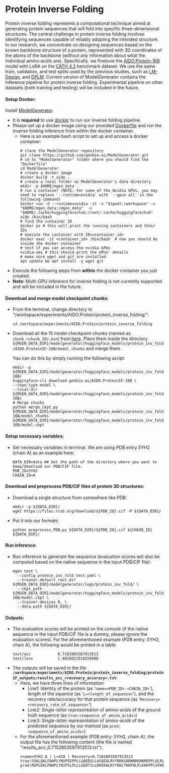 # Protein Inverse Folding
Protein inverse folding represents a computational technique aimed at generating protein sequences that will fold into specific three-dimensional structures. The central challenge in protein inverse folding involves identifying sequences capable of reliably adopting the intended structure. In our research, we concentrate on designing sequences based on the known backbone structure of a protein, represented with 3D coordinates of the atoms of the backbone (without any information about what the individual amino-acids are). Specifically. we finetune the [AIDO.Protein-16B](https://huggingface.co/genbio-ai/AIDO.Protein-16B) model with LoRA on the [CATH 4.2](https://pubmed.ncbi.nlm.nih.gov/9309224/) benchmark dataset. We use the same train, validation, and test splits used by the previous studies, such as [LM-Design](https://arxiv.org/abs/2302.01649), and [DPLM](https://arxiv.org/abs/2402.18567). Current version of ModelGenerator contains the inference pipeline for protein inverse folding. Experimental pipeline on other datasets (both training and testing) will be included in the future.


#### Setup Docker:
Install [ModelGenerator](https://github.com/genbio-ai/modelgenerator). 
- It is **required** to use [docker](https://www.docker.com/101-tutorial/) to run our inverse folding pipeline.
- Please set up a docker image using our provided [Dockerfile](https://github.com/genbio-ai/ModelGenerator/blob/main/Dockerfile) and run the inverse folding inference from within the docker container. 
  - Here is an example bash script to set up and access a docker container:
    ```
    # clone the ModelGenerator repository
    git clone https://github.com/genbio-ai/ModelGenerator.git
    # cd to "ModelGenerator" folder where you should find the "Dockerfile"
    cd ModelGenerator
    # create a docker image
    docker build -t aido .
    # create a local folder as ModelGenerator's data directory
    mkdir -p $HOME/mgen_data
    # run a container (NOTE: For some of the Nvidia GPUs, you may need to replace `--runtime=nvidia` with `--gpus all` in the following command)
    docker run -d --runtime=nvidia -it -v "$(pwd):/workspace" -v "$HOME/mgen_data:/mgen_data"  -v "$HOME/.cache/huggingface/hub:/root/.cache/huggingface/hub" aido /bin/bash
    # find the container ID
    docker ps # this will print the running containers and their IDs
    # execute the container with ID=<container_id>
    docker exec -it <container_id> /bin/bash  # now you should be inside the docker container
    # test if you can access the nvidia GPUs
    nvidia-smi # this should print the GPUs' details
    # make sure wget and git are installed
    apt update && apt install -y wget git
    ```
- Execute the following steps from **within** the docker container you just created.
- **Note:** Multi-GPU inference for inverse folding is not currently supported and will be included in the future.


#### Download and merge model checkpoint chunks:

- From the terminal, change directory to "/workspace/experiments/AIDO.Protein/protein_inverse_folding/":
  ```
  cd /workspace/experiments/AIDO.Protein/protein_inverse_folding
  ```

- Download all the 15 model checkpoint chunks (named as `chunk_<chunk_ID>.bin`) from [here](https://huggingface.co/genbio-ai/AIDO.ProteinIF-16B/tree/main). Place them inside the directory `${MGEN_DATA_DIR}/modelgenerator/huggingface_models/protein_inv_fold/AIDO.ProteinIF-16B/model_chunks` and merge them.

  You can do this by simply running the following script:
  ```
  mkdir -p ${MGEN_DATA_DIR}/modelgenerator/huggingface_models/protein_inv_fold/AIDO.ProteinIF-16B/
  huggingface-cli download genbio-ai/AIDO.ProteinIF-16B \
  --repo-type model \
  --local-dir ${MGEN_DATA_DIR}/modelgenerator/huggingface_models/protein_inv_fold/AIDO.ProteinIF-16B/
  # Merge chunks
  python merge_ckpt.py ${MGEN_DATA_DIR}/modelgenerator/huggingface_models/protein_inv_fold/AIDO.ProteinIF-16B/model_chunks ${MGEN_DATA_DIR}/modelgenerator/huggingface_models/protein_inv_fold/AIDO.ProteinIF-16B/model.ckpt
  ```

#### Setup necessary variables:
- Set necessary variables in terminal. We are using PDB entry 5YH2 (chain A) as an example here:
  ```
  DATA_DIR=data ## Set the path of the directory where you want to keep/download our PDB/CIF file.
  PDB_ID=5YH2
  CHAIN_ID=A
  ```


#### Download and preprocess PDB/CIF files of protein 3D structures:
- Download a single structure from somewhere like PDB:
  ```
  mkdir -p ${DATA_DIR}/
  wget https://files.rcsb.org/download/${PDB_ID}.cif -P ${DATA_DIR}/
  ```

- Put it into our formats:
  ```
  python preprocess_PDB.py ${DATA_DIR}/${PDB_ID}.cif ${CHAIN_ID} ${DATA_DIR}/
  ```


#### Run inference:
- Run inference to generate the sequence (evaluation scores will also be computed based on the native sequence in the input PDB/CIF file):
  ```
  mgen test \
    --config protein_inv_fold_test.yaml \
    --trainer.default_root_dir ${MGEN_DATA_DIR}/modelgenerator/logs/protein_inv_fold/ \
    --ckpt_path ${MGEN_DATA_DIR}/modelgenerator/huggingface_models/protein_inv_fold/AIDO.ProteinIF-16B/model.ckpt \
    --trainer.devices 0, \
    --data.path ${DATA_DIR}/
  ```


#### Outputs:
- The evaluation scores will be printed on the console (if the native sequence in the input PDB/CIF file is a dummy, please ignore the evaluation scores). For the aforementioned example (PDB entry: 5YH2, chain A), the following would be printed in a table:
    ```
    test/acc            0.7102803587913513
    test/loss           1.4816021919250488
    ```
- The outputs will be saved in the file **`/workspace/experiments/AIDO.Protein/protein_inverse_folding/proteinIF_outputs/results_acc_<recovery_accuracy>.txt`**:
  - Here, we have three lines of information:
    - Line1: Identity of the protein (as '`name=<PDB_ID>.<CHAIN_ID>`'), length of the squence (as '`L=<length_of_sequence>`'), and the recovery rate/accuracy for that protein sequence (as '`Recovery=<recovery_rate_of_sequence>`')
    - Line2: *Single-letter representation* of amino-acids of the ground truth sequence (as `true:<sequence_of_amino_acids>`)
    - Line3: *Single-letter representation* of amino-acids of the predicted sequence by our method (as `pred:<sequence_of_amino_acids>`)
  - For the aforementioned example (PDB entry: 5YH2, chain A), the output file has the following content (the file is named "results_acc_0.7102803587913513.txt"):
      ```
      >name=5YH2.A | L=428 | Recovery=0.7102803587913513
      true:SSKLQALFAHPLYNVPEEPPLLGAEDSLLASQEALRYYRRKVARWNRRHKMDPPLQLRLEASWVQFHLGINRHGLYSRSSPVVSKLLQDMRHFPTISADYSQDEKALLGACDCTQIVKPSGVHLKLVLRFSDFGKAMFKPMRQQRDEETPVDFFYFIDFQRHNAEIAAFHLDRILDFRRVPPTVGRIVNVTKEILEVTKNEILQSVFFVSPASNVCFFAKCPYMCKTEYAVCGKPHLLEGSLSAFLPSLNLAPRLSVPNPWIRSYTLAGKEEWEVNPLYCDTVKQIYPYNNSQRLLNVIDMAIFDFLIGNMDRHHYEMFTKFGDDGFLIHLDNARGFGRHSHDEISILSPLSQCCMIKKKTLLHLQLLAQADYRLSDVMRESLLEDQLSPVLTEPHLLALDRRLQTILRTVEGCIVAHGQQSVIVDGP
      pred:MSPLEKLFNHPLYNIPVLPLLLGEDTILLDKEKALKYYKKLTKKFNLPLKKKPPLVFKEDASWVQFHLGITRHGVYSRSSPVVSKLLQDMRTLPVISVDGGGTLKALKGACDCSQLQKPSGTQLKLLVKFQNFGKALFKPMRQQRDEETPEDFFYYSDYERHNAEIAAFHLDRILDFRRVPPTVGRLVNVTKELYDVTKDNKLRSTFFISPDNNVCFFAKCPYYCDTTHVVCGNPDLLEGSLAAFLPDKNLAPRKSIPSPWIRSYTLSGKEEWEVDPDYCDTVKQIYPYNSSNRLLNIIDMSIFDFLIGNMDRHHYETFTKFGDDGFLIHLDNAKGFGRHSHDELSILAPLTQCCMIRRSTLLRLQLLSKEEVRLSDVLRESLLEDSLYPVLTEPHLLAFDRRLQIILKTVEGCLKKKGEKETIYDGP
      ```


